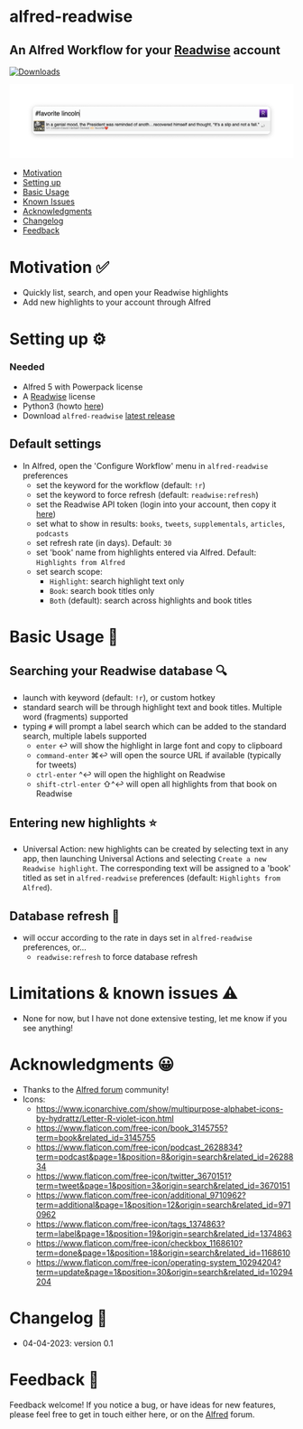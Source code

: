 # alfred-readwise
## An Alfred Workflow for your [Readwise](https://readwise.io/) account
<a href="https://github.com/giovannicoppola/alfred-readwise/releases/latest/">
<img alt="Downloads"
src="https://img.shields.io/github/downloads/giovannicoppola/alfred-readwise/total?color=purple&label=Downloads"><br/>
</a>

![](images/alfred-readwise.png)

<!-- MarkdownTOC autolink="true" bracket="round" depth="3" autoanchor="true" -->

- [Motivation](#motivation)
- [Setting up](#setting-up)
- [Basic Usage](#usage)
- [Known Issues](#known-issues)
- [Acknowledgments](#acknowledgments)
- [Changelog](#changelog)
- [Feedback](#feedback)

<!-- /MarkdownTOC -->


<h1 id="motivation">Motivation ✅</h1>

- Quickly list, search, and open your Readwise highlights
- Add new highlights to your account through Alfred



<h1 id="setting-up">Setting up ⚙️</h1>

### Needed
- Alfred 5 with Powerpack license
- A [Readwise](https://readwise.io) license
- Python3 (howto [here](https://www.freecodecamp.org/news/python-version-on-mac-update/))
- Download `alfred-readwise` [latest release](https://github.com/giovannicoppola/alfred-readwise/releases/latest)



## Default settings 
- In Alfred, open the 'Configure Workflow' menu in `alfred-readwise` preferences
	- set the keyword for the workflow (default: `!r`)
	- set the keyword to force refresh (default: `readwise:refresh`)
	- set the Readwise API token (login into your account, then copy it [here](https://readwise.io/access_token))
	- set what to show in results: `books`, `tweets`, `supplementals`, `articles`, `podcasts`
	- set refresh rate (in days). Default: `30`
	- set 'book' name from highlights entered via Alfred. Default: `Highlights from Alfred`
	- set search scope:
		- `Highlight`: search highlight text only
		- `Book`: search book titles only
		- `Both` (default): search across highlights and book titles


<h1 id="usage">Basic Usage 📖</h1>

## Searching your Readwise database 🔍
- launch with keyword (default: `!r`), or custom hotkey
- standard search will be through highlight text and book titles. Multiple word (fragments) supported
- typing `#` will prompt a label search which can be added to the standard search, multiple labels supported
	- `enter` ↩️ will show the highlight in large font and copy to clipboard
	- `command-enter` ⌘↩️ will open the source URL if available (typically for tweets)
	- `ctrl-enter` ^↩️ will open the highlight on Readwise
	- `shift-ctrl-enter` ⇧^↩️ will open all highlights from that book on Readwise


## Entering new highlights ⭐
- Universal Action: new highlights can be created by selecting text in any app, then launching Universal Actions and selecting `Create a new Readwise highlight`. The corresponding text will be assigned to a 'book' titled as set in `alfred-readwise` preferences (default: `Highlights from Alfred`).


## Database refresh 🔄
- will occur according to the rate in days set in `alfred-readwise` preferences, or...
	- `readwise:refresh` to force database refresh


<h1 id="known-issues">Limitations & known issues ⚠️</h1>

- None for now, but I have not done extensive testing, let me know if you see anything!



<h1 id="acknowledgments">Acknowledgments 😀</h1>

- Thanks to the [Alfred forum](https://www.alfredforum.com) community!
- Icons: 
	- https://www.iconarchive.com/show/multipurpose-alphabet-icons-by-hydrattz/Letter-R-violet-icon.html
	- https://www.flaticon.com/free-icon/book_3145755?term=book&related_id=3145755
	- https://www.flaticon.com/free-icon/podcast_2628834?term=podcast&page=1&position=8&origin=search&related_id=2628834
	- https://www.flaticon.com/free-icon/twitter_3670151?term=tweet&page=1&position=3&origin=search&related_id=3670151
	- https://www.flaticon.com/free-icon/additional_9710962?term=additional&page=1&position=12&origin=search&related_id=9710962
	- https://www.flaticon.com/free-icon/tags_1374863?term=label&page=1&position=19&origin=search&related_id=1374863
	- https://www.flaticon.com/free-icon/checkbox_1168610?term=done&page=1&position=18&origin=search&related_id=1168610
	- https://www.flaticon.com/free-icon/operating-system_10294204?term=update&page=1&position=30&origin=search&related_id=10294204

<h1 id="changelog">Changelog 🧰</h1>

- 04-04-2023: version 0.1


<h1 id="feedback">Feedback 🧐</h1>

Feedback welcome! If you notice a bug, or have ideas for new features, please feel free to get in touch either here, or on the [Alfred](https://www.alfredforum.com) forum. 
